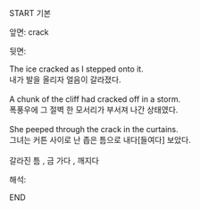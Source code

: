 START
기본

앞면:
crack


뒷면:
<div>The ice cracked as I stepped onto it. </div><div>내가 발을 올리자 얼음이 갈라졌다.</div><div><br></div><div><div> A chunk of the cliff had cracked off in a storm. </div><div>폭풍우에 그 절벽 한 모서리가 부서져 나간 상태였다.</div></div><div><br></div><div><div>She peeped through the crack in the curtains. </div><div>그녀는 커튼 사이로 난 좁은 틈으로 내다[들여다] 보았다.</div></div><div><br></div><div>갈라진 틈 , 금 가다 , 깨지다</div>


해석:

END